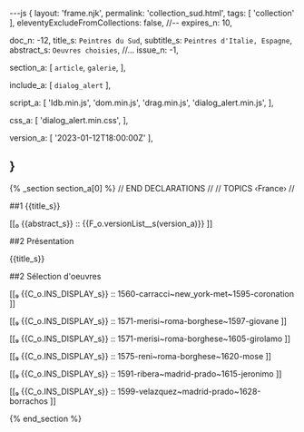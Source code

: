 ---js
{
  layout:    'frame.njk',
  permalink: 'collection_sud.html',
  tags:      [ 'collection' ],
  eleventyExcludeFromCollections: false,
  //-- expires_n: 10,

  doc_n:      -12,
  title_s:    `Peintres du Sud`,
  subtitle_s: `Peintres d'Italie, Espagne`,
  abstract_s: `Oeuvres choisies`,
  //... issue_n: -1,

  section_a:
  [
    `article`,
    `galerie`,
  ],

  include_a:
  [
    `dialog_alert`
  ],
  
  script_a:
  [
    'Idb.min.js',
    'dom.min.js',
    'drag.min.js',
    'dialog_alert.min.js',
  ],
  
  css_a:
  [
    'dialog_alert.min.css',
  ],

  version_a:
  [
    '2023-01-12T18:00:00Z'
  ],

}
---
{% _section section_a[0] %}
// END DECLARATIONS //
//  TOPICS
‹France›
//



##1 {{title_s}}

[[₀  {{abstract_s}}  ::
     {{F_o.versionList__s(version_a)}}  ]]

##2  Présentation

{{title_s}}

##2  Sélection d'oeuvres

[[₉  {{C_o.INS_DISPLAY_s}} ::
     1560-carracci~new_york-met~1595-coronation ]]

[[₉  {{C_o.INS_DISPLAY_s}} ::
     1571-merisi~roma-borghese~1597-giovane ]]

[[₉  {{C_o.INS_DISPLAY_s}} ::
     1571-merisi~roma-borghese~1605-girolamo ]]

[[₉  {{C_o.INS_DISPLAY_s}} ::
     1575-reni~roma-borghese~1620-mose ]]

[[₉  {{C_o.INS_DISPLAY_s}} ::
     1591-ribera~madrid-prado~1615-jeronimo ]]

[[₉  {{C_o.INS_DISPLAY_s}} ::
     1599-velazquez~madrid-prado~1628-borrachos ]]

{% end_section %}
